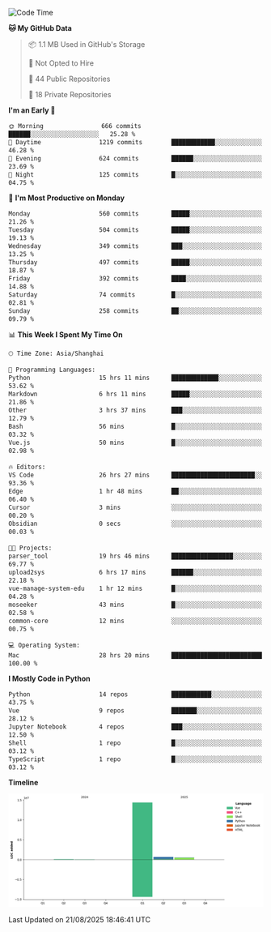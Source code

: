 <!--START_SECTION:waka-->
![Code Time](http://img.shields.io/badge/Code%20Time-698%20hrs%2039%20mins-blue)

**🐱 My GitHub Data** 

> 📦 1.1 MB Used in GitHub's Storage 
 > 
> 🚫 Not Opted to Hire
 > 
> 📜 44 Public Repositories 
 > 
> 🔑 18 Private Repositories 
 > 
**I'm an Early 🐤** 

```text
🌞 Morning                666 commits         ██████░░░░░░░░░░░░░░░░░░░   25.28 % 
🌆 Daytime                1219 commits        ████████████░░░░░░░░░░░░░   46.28 % 
🌃 Evening                624 commits         ██████░░░░░░░░░░░░░░░░░░░   23.69 % 
🌙 Night                  125 commits         █░░░░░░░░░░░░░░░░░░░░░░░░   04.75 % 
```
📅 **I'm Most Productive on Monday** 

```text
Monday                   560 commits         █████░░░░░░░░░░░░░░░░░░░░   21.26 % 
Tuesday                  504 commits         █████░░░░░░░░░░░░░░░░░░░░   19.13 % 
Wednesday                349 commits         ███░░░░░░░░░░░░░░░░░░░░░░   13.25 % 
Thursday                 497 commits         █████░░░░░░░░░░░░░░░░░░░░   18.87 % 
Friday                   392 commits         ████░░░░░░░░░░░░░░░░░░░░░   14.88 % 
Saturday                 74 commits          █░░░░░░░░░░░░░░░░░░░░░░░░   02.81 % 
Sunday                   258 commits         ██░░░░░░░░░░░░░░░░░░░░░░░   09.79 % 
```


📊 **This Week I Spent My Time On** 

```text
🕑︎ Time Zone: Asia/Shanghai

💬 Programming Languages: 
Python                   15 hrs 11 mins      █████████████░░░░░░░░░░░░   53.62 % 
Markdown                 6 hrs 11 mins       █████░░░░░░░░░░░░░░░░░░░░   21.86 % 
Other                    3 hrs 37 mins       ███░░░░░░░░░░░░░░░░░░░░░░   12.79 % 
Bash                     56 mins             █░░░░░░░░░░░░░░░░░░░░░░░░   03.32 % 
Vue.js                   50 mins             █░░░░░░░░░░░░░░░░░░░░░░░░   02.98 % 

🔥 Editors: 
VS Code                  26 hrs 27 mins      ███████████████████████░░   93.36 % 
Edge                     1 hr 48 mins        ██░░░░░░░░░░░░░░░░░░░░░░░   06.40 % 
Cursor                   3 mins              ░░░░░░░░░░░░░░░░░░░░░░░░░   00.20 % 
Obsidian                 0 secs              ░░░░░░░░░░░░░░░░░░░░░░░░░   00.03 % 

🐱‍💻 Projects: 
parser_tool              19 hrs 46 mins      █████████████████░░░░░░░░   69.77 % 
upload2sys               6 hrs 17 mins       ██████░░░░░░░░░░░░░░░░░░░   22.18 % 
vue-manage-system-edu    1 hr 12 mins        █░░░░░░░░░░░░░░░░░░░░░░░░   04.28 % 
moseeker                 43 mins             █░░░░░░░░░░░░░░░░░░░░░░░░   02.58 % 
common-core              12 mins             ░░░░░░░░░░░░░░░░░░░░░░░░░   00.75 % 

💻 Operating System: 
Mac                      28 hrs 20 mins      █████████████████████████   100.00 % 
```

**I Mostly Code in Python** 

```text
Python                   14 repos            ███████████░░░░░░░░░░░░░░   43.75 % 
Vue                      9 repos             ███████░░░░░░░░░░░░░░░░░░   28.12 % 
Jupyter Notebook         4 repos             ███░░░░░░░░░░░░░░░░░░░░░░   12.50 % 
Shell                    1 repo              █░░░░░░░░░░░░░░░░░░░░░░░░   03.12 % 
TypeScript               1 repo              █░░░░░░░░░░░░░░░░░░░░░░░░   03.12 % 
```



**Timeline**

![Lines of Code chart](https://raw.githubusercontent.com/White1943/White1943/main/assets/bar_graph.png)


 Last Updated on 21/08/2025 18:46:41 UTC
<!--END_SECTION:waka-->
